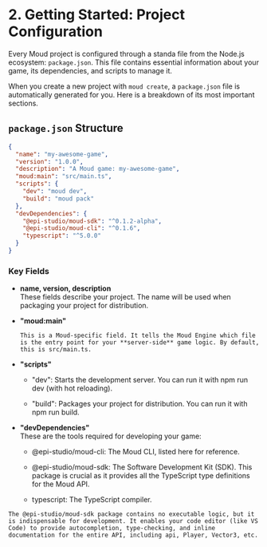 # 2. Getting Started: Project Configuration

Every Moud project is configured through a standa file from the Node.js ecosystem: `package.json`. This file contains essential information about your game, its dependencies, and scripts to manage it.

When you create a new project with `moud create`, a `package.json` file is automatically generated for you. Here is a breakdown of its most important sections.

## `package.json` Structure

```json
{
  "name": "my-awesome-game",
  "version": "1.0.0",
  "description": "A Moud game: my-awesome-game",
  "moud:main": "src/main.ts",
  "scripts": {
    "dev": "moud dev",
    "build": "moud pack"
  },
  "devDependencies": {
    "@epi-studio/moud-sdk": "^0.1.2-alpha",
    "@epi-studio/moud-cli": "^0.1.6",
    "typescript": "^5.0.0"
  }
}
 ``` 

### Key Fields

-   **name, version, description**  
    These fields describe your project. The name will be used when packaging your project for distribution.
    
-   **"moud:main"**  
    ``` hint warning "Essential Field"  
    This is a Moud-specific field. It tells the Moud Engine which file is the entry point for your **server-side** game logic. By default, this is src/main.ts.  
    ```
    
-   **"scripts"**  
    
    -   "dev": Starts the development server. You can run it with npm run dev (with hot reloading).
        
    -   "build": Packages your project for distribution. You can run it with npm run build.
        
-   **"devDependencies"**  
    These are the tools required for developing your game:
    
    -   @epi-studio/moud-cli: The Moud CLI, listed here for reference.
        
    -   @epi-studio/moud-sdk: The Software Development Kit (SDK). This package is crucial as it provides all the TypeScript type definitions for the Moud API.
    -   typescript: The TypeScript compiler.
        

```hint warning "The Importance of the SDK"  
The @epi-studio/moud-sdk package contains no executable logic, but it is indispensable for development. It enables your code editor (like VS Code) to provide autocompletion, type-checking, and inline documentation for the entire API, including api, Player, Vector3, etc.  
```
